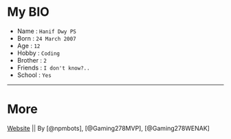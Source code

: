 # My BIO


- Name : `Hanif Dwy PS`
- Born : `24 March 2007`
- Age : `12`
- Hobby : `Coding`
- Brother : `2`
- Friends : `I don't know?..`
- School : `Yes`



----------------
# More

[Website](https://angkatan24.glitch.me) || By [@npmbots], [@Gaming278MVP], [@Gaming278WENAK]
